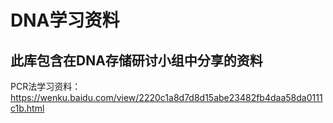 # DNA学习资料
## 此库包含在DNA存储研讨小组中分享的资料
PCR法学习资料： https://wenku.baidu.com/view/2220c1a8d7d8d15abe23482fb4daa58da0111c1b.html
